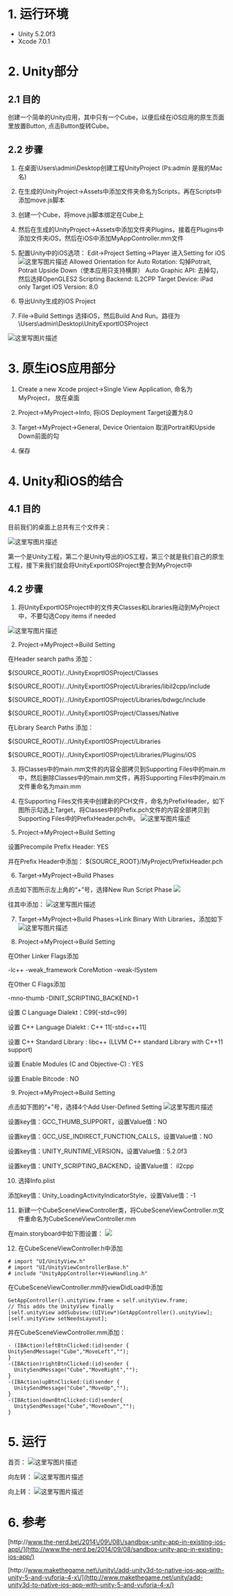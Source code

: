 # 1. 运行环境

* Unity 5.2.0f3
* Xcode 7.0.1

# 2. Unity部分

## 2.1 目的

创建一个简单的Unity应用，其中只有一个Cube，以便后续在iOS应用的原生页面里放置Button, 点击Button旋转Cube。

## 2.2 步骤

1. 在桌面\Users\admin\Desktop创建工程UnityProject \(Ps:admin 是我的Mac名\)
2. 在生成的UnityProject-&gt;Assets中添加文件夹命名为Scripts，再在Scripts中添加move.js脚本
3. 创建一个Cube，将move.js脚本绑定在Cube上
4. 然后在生成的UnityProject-&gt;Assets中添加文件夹Plugins，接着在Plugins中添加文件夹iOS，然后在iOS中添加MyAppController.mm文件
5. 配置Unity中的iOS选项：
  Edit-&gt;Project Setting-&gt;Player 进入Setting for iOS
  ![这里写图片描述](http://img.blog.csdn.net/20151023170353065)
  Allowed Orientation for Auto Rotation: 勾掉Potrait,  Potrait Upside Down（使本应用只支持横屏）
  Auto Graphic API: 去掉勾，然后选择OpenGLES2
  Scripting Backend: IL2CPP
  Target Device: iPad only
  Target iOS Version: 8.0

6. 导出Unity生成的iOS Project

7. File-&gt;Build Settings 选择iOS，然后Build And Run。路径为\Users\admin\Desktop\UnityExportIOSProject


![这里写图片描述](http://img.blog.csdn.net/20151023171813084)

# 3. 原生iOS应用部分

1. Create a new Xcode project-&gt;Single View Application, 命名为MyProject， 放在桌面

2. Project-&gt;MyProject-&gt;Info, 将iOS Deployment Target设置为8.0

3. Target-&gt;MyProject-&gt;General, Device Orientaion 取消Portrait和Upside Down前面的勾

4. 保存


# 4. Unity和iOS的结合

## 4.1 目的

目前我们的桌面上总共有三个文件夹：

![这里写图片描述](http://img.blog.csdn.net/20151023172747083)

第一个是Unity工程，第二个是Unity导出的iOS工程，第三个就是我们自己的原生工程，接下来我们就会将UnityExportIOSProject整合到MyProject中

## 4.2 步骤

1. 将UnityExportIOSProject中的文件夹Classes和Libraries拖动到MyProject中，不要勾选Copy items if needed

  ![这里写图片描述](http://img.blog.csdn.net/20151023173630807)

2. Project-&gt;MyProject-&gt;Build Setting

  在Header search paths 添加：

  ${SOURCE\_ROOT}\/..\/UnityExoprtIOSProject\/Classes

  ${SOURCE\_ROOT}\/..\/UnityExportIOSProject\/Libraries\/libil2cpp\/include

  ${SOURCE\_ROOT}\/..\/UnityExportIOSProject\/Libraries\/bdwgc\/include

  ${SOURCE\_ROOT}\/..\/UnityExportIOSProject\/Classes\/Native

  在Library Search Paths 添加：

  ${SOURCE\_ROOT}\/..\/UnityExportIOSProject\/Libraries

  ${SOURCE\_ROOT}\/..\/UnityExportIOSProject\/Libraries\/Plugins\/iOS

3. 将Classes中的main.mm文件的内容全部拷贝到Supporting Files中的main.m中，然后删除Classes中的main.mm文件，再将Supporting Files中的main.m文件重命名为main.mm

4. 在Supporting Files文件夹中创建新的PCH文件，命名为PrefixHeader，如下图所示勾选上Target，将Classes中的Prefix.pch文件的内容全部拷贝到Supporting Files中的PrefixHeader.pch中。
  ![这里写图片描述](http://img.blog.csdn.net/20151023180138405)

5. Project-&gt;MyProject-&gt;Build Setting

  设置Precompile Prefix Header: YES

  并在Prefix Header中添加：
  ${SOURCE\_ROOT}\/MyProject\/PrefixHeader.pch

6. Target-&gt;MyProject-&gt;Build Phases

  点击如下图所示左上角的“+”号，选择New Run Script Phase
  ![](http://img.blog.csdn.net/20151023193513870)

  往其中添加：
  ![这里写图片描述](http://img.blog.csdn.net/20151023193351099)

7. Target-&gt;MyProject-&gt;Build Phases-&gt;Link Binary With Libraries，添加如下
  ![这里写图片描述](http://img.blog.csdn.net/20151023181535829)

8. Project-&gt;MyProject-&gt;Build Setting

  在Other Linker Flags添加

  -lc++
  -weak\_framework
  CoreMotion
  -weak-lSystem

  在Other C Flags添加

  -mno-thumb
  -DINIT\_SCRIPTING\_BACKEND=1

  设置 C Language Dialekt：C99\[-std=c99\]

  设置 C++ Language Dialekt : C++ 11\[-std=c++11\]

  设置 C++ Standard Library : libc++ \(LLVM C++ standard Library with C++11 support\)

  设置 Enable Modules \(C and Objective-C\) : YES

  设置 Enable Bitcode : NO

9. Project-&gt;MyProject-&gt;Build Setting

  点击如下图的“+”号，选择4个Add User-Defined Setting
  ![这里写图片描述](http://img.blog.csdn.net/20151023182715982)

  设置key值：GCC\_THUMB\_SUPPORT，设置Value值：NO

  设置key值：GCC\_USE\_INDIRECT\_FUNCTION\_CALLS，设置Value值：NO

  设置key值：UNITY\_RUNTIME\_VERSION，设置Value值：5.2.0f3

  设置key值：UNITY\_SCRIPTING\_BACKEND，设置Value值： il2cpp

10. 选择Info.plist

  添加key值：Unity\_LoadingActivityIndicatorStyle，设置Value值：-1

11. 新建一个CubeSceneViewController类，将CubeSceneViewController.m文件重命名为CubeSceneViewController.mm

  在main.storyboard中如下图设置：
  ![](http://img.blog.csdn.net/20151023190750486)

12. 在CubeSceneViewController.h中添加

```
# import "UI/UnityView.h"
# import "UI/UnityViewControllerBase.h"
# include "UnityAppController+ViewHandling.h"
```

在CubeSceneViewController.mm的viewDidLoad中添加

```
GetAppController().unityView.frame = self.unityView.frame;
// This adds the UnityView finally
[self.unityView addSubview:(UIView*)GetAppController().unityView];
[self.unityView setNeedsLayout];
```

并在CubeSceneViewController.mm添加：

```
- (IBAction)leftBtnClicked:(id)sender {
UnitySendMessage("Cube","MoveLeft","");
}
-(IBAction)rightBtnClicked:(id)sender {
  UnitySendMessage("Cube","MoveRight","");
}
-(IBAction)upBtnClicked:(id)sender {
  UnitySendMessage("Cube","MoveUp","");
}
-(IBAction)downBtnClicked:(id)sender{
  UnitySendMessage("Cube","MoveDown","");
}
```

# 5. 运行

首页：
![这里写图片描述](http://img.blog.csdn.net/20151023191548603)

向左转：
![这里写图片描述](http://img.blog.csdn.net/20151023191612691)

向上转：
![这里写图片描述](http://img.blog.csdn.net/20151023191625541)

# 6. 参考

[http:\/\/www.the-nerd.be\/2014\/09\/08\/sandbox-unity-app-in-existing-ios-app\/](http://www.the-nerd.be/2014/09/08/sandbox-unity-app-in-existing-ios-app/)

[http:\/\/www.makethegame.net\/unity\/add-unity3d-to-native-ios-app-with-unity-5-and-vuforia-4-x\/](http://www.makethegame.net/unity/add-unity3d-to-native-ios-app-with-unity-5-and-vuforia-4-x/)

